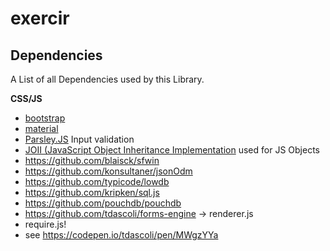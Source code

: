# exercir

## Dependencies

A List of all Dependencies used by this Library.

**CSS/JS**

* [bootstrap](https://getbootstrap.com/docs/4.3/components/forms/)
* [material](https://daemonite.github.io/material/)
* [Parsley.JS](http://parsleyjs.org/) Input validation
* [JOII (JavaScript Object Inheritance Implementation](https://github.com/haroldiedema/joii) used for JS Objects
* https://github.com/blaisck/sfwin
* https://github.com/konsultaner/jsonOdm
* https://github.com/typicode/lowdb
* https://github.com/kripken/sql.js
* https://github.com/pouchdb/pouchdb
* https://github.com/tdascoli/forms-engine -> renderer.js
* require.js!
* see https://codepen.io/tdascoli/pen/MWgzYYa

